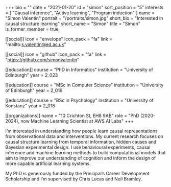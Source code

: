 +++
bio = ""
date = "2021-01-20"
id = "simon"
sort_position = "5"
interests = [ "Causal inference", "Active learning", "Program induction" ]
name = "Simon Valentin"
portrait = "/portraits/simon.jpg"
short_bio = "Interested in causal structure learning"
short_name = "Simon"
title = "Simon"
is_former_member = true

[[social]]
icon = "envelope"
icon_pack = "fa"
link = "mailto:s.valentin@ed.ac.uk"

[[social]]
icon = "github"
icon_pack = "fa"
link = "https://github.com/simonvalentin"

[[education]]
course = "PhD in Informatics"
institution = "University of Edinburgh"
year = 2_023

[[education]]
course = "MSc in Computer Science"
institution = "University of Edinburgh"
year = 2_019

[[education]]
course = "BSc in Psychology"
institution = "University of Konstanz"
year = 2_018

[[organizations]]
name = "10 Crichton St, EH8 9AB"
role = "PhD (2020-2024), now Machine Learning Scientist at AWS AI Labs"
+++
<!-- You can write $\LaTeX$ and *Markdown* here. -->

I’m interested in understanding how people learn causal representations from observational data and interventions. My current research focuses on causal structure learning from temporal information, hidden causes and Bayesian experimental design. I use behavioural experiments, causal inference and machine learning methods to build computational models that aim to improve our understanding of cognition and inform the design of more capable artificial learning systems.

My PhD is generously funded by the Principal’s Career Development Scholarship and I’m supervised by Chris Lucas and Neil Bramley.

